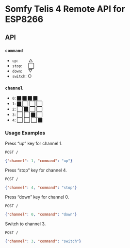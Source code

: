 # Somfy Telis 4 Remote API for ESP8266

## API

### `command`

- `up`:&nbsp;&nbsp;&nbsp;&nbsp;&nbsp;&nbsp;&nbsp;&nbsp;&nbsp;△
- `stop`:&nbsp;&nbsp;&nbsp;&nbsp;&nbsp;⬜︎
- `down`:&nbsp;&nbsp;&nbsp;&nbsp;&nbsp;▽
- `switch`:&nbsp;○

### `channel`

- `0`: ⬛︎ ⬛︎ ⬛︎ ⬛︎
- `1`: ⬛︎ ⬜︎ ⬜︎ ⬜︎
- `2`: ⬜︎ ⬛︎ ⬜︎ ⬜︎
- `3`: ⬜︎ ⬜︎ ⬛︎ ⬜︎
- `4`: ⬜︎ ⬜︎ ⬜︎ ⬛︎

### Usage Examples

Press “up” key for channel 1.

```http
POST /
```

```json
{"channel": 1, "command": "up"}
```


Press “stop” key for channel 4.

```http
POST /
```

```json
{"channel": 4, "command": "stop"}
```

Press “down” key for channel 0.

```http
POST /
```

```json
{"channel": 0, "command": "down"}
```

Switch to channel 3.

```http
POST /
```

```json
{"channel": 3, "command": "switch"}
```
